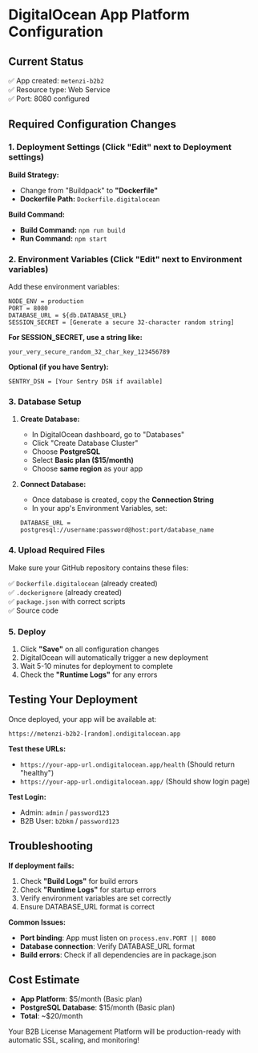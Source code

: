 # DigitalOcean App Platform Configuration

## Current Status
✅ App created: `metenzi-b2b2`  
✅ Resource type: Web Service  
✅ Port: 8080 configured  

## Required Configuration Changes

### 1. Deployment Settings (Click "Edit" next to Deployment settings)

**Build Strategy:**
- Change from "Buildpack" to **"Dockerfile"**
- **Dockerfile Path:** `Dockerfile.digitalocean`

**Build Command:**
- **Build Command:** `npm run build`
- **Run Command:** `npm start`

### 2. Environment Variables (Click "Edit" next to Environment variables)

Add these environment variables:

```
NODE_ENV = production
PORT = 8080
DATABASE_URL = ${db.DATABASE_URL}
SESSION_SECRET = [Generate a secure 32-character random string]
```

**For SESSION_SECRET, use a string like:**
```
your_very_secure_random_32_char_key_123456789
```

**Optional (if you have Sentry):**
```
SENTRY_DSN = [Your Sentry DSN if available]
```

### 3. Database Setup

1. **Create Database:**
   - In DigitalOcean dashboard, go to "Databases"
   - Click "Create Database Cluster"
   - Choose **PostgreSQL**
   - Select **Basic plan ($15/month)**
   - Choose **same region** as your app

2. **Connect Database:**
   - Once database is created, copy the **Connection String**
   - In your app's Environment Variables, set:
   ```
   DATABASE_URL = postgresql://username:password@host:port/database_name
   ```

### 4. Upload Required Files

Make sure your GitHub repository contains these files:

✅ `Dockerfile.digitalocean` (already created)  
✅ `.dockerignore` (already created)  
✅ `package.json` with correct scripts  
✅ Source code  

### 5. Deploy

1. Click **"Save"** on all configuration changes
2. DigitalOcean will automatically trigger a new deployment
3. Wait 5-10 minutes for deployment to complete
4. Check the **"Runtime Logs"** for any errors

## Testing Your Deployment

Once deployed, your app will be available at:
```
https://metenzi-b2b2-[random].ondigitalocean.app
```

**Test these URLs:**
- `https://your-app-url.ondigitalocean.app/health` (Should return "healthy")
- `https://your-app-url.ondigitalocean.app/` (Should show login page)

**Test Login:**
- Admin: `admin` / `password123`
- B2B User: `b2bkm` / `password123`

## Troubleshooting

**If deployment fails:**
1. Check **"Build Logs"** for build errors
2. Check **"Runtime Logs"** for startup errors
3. Verify environment variables are set correctly
4. Ensure DATABASE_URL format is correct

**Common Issues:**
- **Port binding**: App must listen on `process.env.PORT || 8080`
- **Database connection**: Verify DATABASE_URL format
- **Build errors**: Check if all dependencies are in package.json

## Cost Estimate
- **App Platform**: $5/month (Basic plan)
- **PostgreSQL Database**: $15/month (Basic plan)
- **Total**: ~$20/month

Your B2B License Management Platform will be production-ready with automatic SSL, scaling, and monitoring!